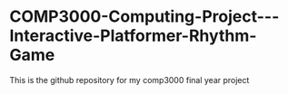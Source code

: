 # COMP3000-Computing-Project---Interactive-Platformer-Rhythm-Game
This is the github repository for my comp3000 final year project

